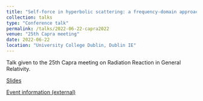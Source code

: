 ```yaml
---
title: "Self-force in hyperbolic scattering: a frequency-domain approach"
collection: talks
type: "Conference talk"
permalink: /talks/2022-06-22-capra2022
venue: "25th Capra meeting"
date: 2022-06-22
location: "University College Dublin, Dublin IE"
---
```


Talk given to the 25th Capra meeting on Radiation Reaction in General Relativity.

[Slides](../files/capra2022.pdf)

[Event information (external)](https://www.caprameeting.org/capra-meetings/capra-25)
